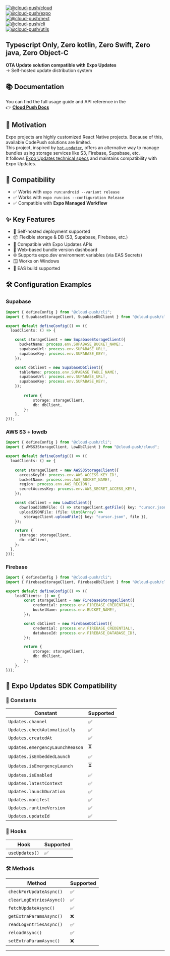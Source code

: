 [![@cloud-push/cloud](https://img.shields.io/badge/@cloud--push/cloud-v1.1.3-blue)](https://www.npmjs.com/package/@cloud-push/cloud)  
[![@cloud-push/expo](https://img.shields.io/badge/@cloud--push/expo-v1.1.3-blue)](https://www.npmjs.com/package/@cloud-push/expo)  
[![@cloud-push/next](https://img.shields.io/badge/@cloud--push/next-v1.1.3-blue)](https://www.npmjs.com/package/@cloud-push/next)  
[![@cloud-push/cli](https://img.shields.io/badge/@cloud--push/cli-v1.1.3-blue)](https://www.npmjs.com/package/@cloud-push/expo)  
[![@cloud-push/utils](https://img.shields.io/badge/@cloud--push/utils-v1.1.3-blue)](https://www.npmjs.com/package/@cloud-push/next)  

## **Typescript Only, Zero kotlin, Zero Swift, Zero java, Zero Object-C**

**OTA Update solution compatible with Expo Updates**  
→ Self-hosted update distribution system

## 📚 Documentation

You can find the full usage guide and API reference in the  
👉 [**Cloud Push Docs**](https://doyoonkim12345.github.io/cloud-push/)

## 🚀 Motivation

Expo projects are highly customized React Native projects. Because of this, available CodePush solutions are limited.  
This project, inspired by [`hot-updater`](https://github.com/gronxb/hot-updater), offers an alternative way to manage bundles using storage services like S3, Firebase, Supabase, etc.  
It follows [Expo Updates technical specs](https://docs.expo.dev/technical-specs/expo-updates-1/) and maintains compatibility with Expo Updates.


## 🧪 Compatibility

- ✅ Works with `expo run:android --variant release`
- ✅ Works with `expo run:ios --configuration Release`
- ✅ Compatible with **Expo Managed Workflow**
## ✨ Key Features

- 📡 Self-hosted deployment supported
- 📦 Flexible storage & DB (S3, Supabase, Firebase, etc.)
- 🔄 Compatible with Expo Updates APIs
- 💾 Web-based bundle version dashboard
- 🌐 Supports expo.dev environment variables (via EAS Secrets)
- 🪟 Works on Windows
- 🧪 EAS build supported


## 🛠 Configuration Examples

### Supabase

```ts
import { defineConfig } from "@cloud-push/cli";
import { SupabaseStorageClient, SupabaseDbClient } from "@cloud-push/cloud";

export default defineConfig(() => ({
  loadClients: () => {

    const storageClient = new SupabaseStorageClient({
      bucketName: process.env.SUPABASE_BUCKET_NAME!,
      supabaseUrl: process.env.SUPABASE_URL!,
      supabaseKey: process.env.SUPABASE_KEY!,
    });

    const dbClient = new SupabaseDbClient({
      tableName: process.env.SUPABASE_TABLE_NAME!,
      supabaseUrl: process.env.SUPABASE_URL!,
      supabaseKey: process.env.SUPABASE_KEY!,
    });
    
		return {
			storage: storageClient,
			db: dbClient,
		};
	},
}));
```

### AWS S3 + lowdb

```ts
import { defineConfig } from "@cloud-push/cli";
import { AWSS3StorageClient, LowDbClient } from "@cloud-push/cloud";

export default defineConfig(() => ({
  loadClients: () => {
    
    const storageClient = new AWSS3StorageClient({
      accessKeyId: process.env.AWS_ACCESS_KEY_ID!,
      bucketName: process.env.AWS_BUCKET_NAME!,
      region: process.env.AWS_REGION!,
      secretAccessKey: process.env.AWS_SECRET_ACCESS_KEY!,
    });

    const dbClient = new LowDbClient({
      downloadJSONFile: () => storageClient.getFile({ key: "cursor.json" }),
      uploadJSONFile: (file: Uint8Array) =>
        storageClient.uploadFile({ key: "cursor.json", file }),
    });

    return {
      storage: storageClient,
      db: dbClient,
    };
  },
}));
```

### Firebase

```ts
import { defineConfig } from "@cloud-push/cli";
import { FirebaseStorageClient, FirebaseDbClient } from "@cloud-push/cloud";

export default defineConfig(() => ({
  	loadClients: () => {
		const storageClient = new FirebaseStorageClient({
			credential: process.env.FIREBASE_CREDENTIAL!,
			bucketName: process.env.BUCKET_NAME!,
		});

		const dbClient = new FirebaseDbClient({
			credential: process.env.FIREBASE_CREDENTIAL!,
			databaseId: process.env.FIREBASE_DATABASE_ID!,
		});

		return {
			storage: storageClient,
			db: dbClient,
		};
	},
}));
```

## 📘 Expo Updates SDK Compatibility

### 🧱 Constants

| Constant                      | Supported |
|------------------------------|-----------|
| `Updates.channel`            | ✅        |
| `Updates.checkAutomatically` | ✅        |
| `Updates.createdAt`          | ✅        |
| `Updates.emergencyLaunchReason` | ⏳    |
| `Updates.isEmbeddedLaunch`   | ✅        |
| `Updates.isEmergencyLaunch`  | ⏳        |
| `Updates.isEnabled`          | ✅        |
| `Updates.latestContext`      | ✅        |
| `Updates.launchDuration`     | ✅        |
| `Updates.manifest`           | ✅        |
| `Updates.runtimeVersion`     | ✅        |
| `Updates.updateId`           | ✅        |

### 🧩 Hooks

| Hook           | Supported |
|----------------|-----------|
| `useUpdates()` | ✅        |

### 🛠 Methods

| Method                  | Supported |
|-------------------------|-----------|
| `checkForUpdateAsync()` | ✅        |
| `clearLogEntriesAsync()`| ✅        |
| `fetchUpdateAsync()`    | ✅        |
| `getExtraParamsAsync()` | ❌        |
| `readLogEntriesAsync()` | ✅        |
| `reloadAsync()`         | ✅        |
| `setExtraParamAsync()`  | ❌        |

---
